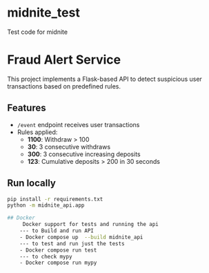 # midnite_test
Test code for midnite
# Fraud Alert Service

This project implements a Flask-based API to detect suspicious user transactions based on predefined rules.

## Features
- `/event` endpoint receives user transactions
- Rules applied:
  - **1100**: Withdraw > 100
  - **30**: 3 consecutive withdraws
  - **300**: 3 consecutive increasing deposits
  - **123**: Cumulative deposits > 200 in 30 seconds

## Run locally
```bash
pip install -r requirements.txt
python -m midnite_api.app

## Docker
     Docker support for tests and running the api
    --- to Build and run API
    - Docker compose up  --build midnite_api
    --- to test and run just the tests 
    - Docker compose run test
    --- to check mypy
    - Docker compose run mypy